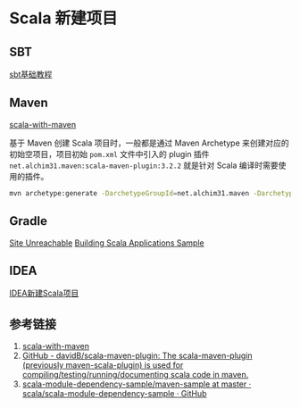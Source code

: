 # Scala 新建项目

## SBT

[sbt基础教程](work/programming/Scala/tools/sbt基础教程.md)

## Maven

[scala-with-maven](https://docs.scala-lang.org/tutorials/scala-with-maven.html)

基于 Maven 创建 Scala 项目时，一般都是通过 Maven Archetype 来创建对应的初始空项目，项目初始 `pom.xml` 文件中引入的 plugin 插件 `net.alchim31.maven:scala-maven-plugin:3.2.2` 就是针对 Scala 编译时需要使用的插件。

```bash
mvn archetype:generate -DarchetypeGroupId=net.alchim31.maven -DarchetypeArtifactId=scala-archetype-simple
```

## Gradle

[Site Unreachable](https://docs.gradle.org/current/userguide/scala_plugin.html)
[Building Scala Applications Sample](https://docs.gradle.org/current/samples/sample_building_scala_applications.html)

## IDEA

[IDEA新建Scala项目](work/tools/IT/JetBrains/IDEA/IDEA新建Scala项目.md)

## 参考链接

1. [scala-with-maven](https://docs.scala-lang.org/tutorials/scala-with-maven.html)
2. [GitHub - davidB/scala-maven-plugin: The scala-maven-plugin (previously maven-scala-plugin) is used for compiling/testing/running/documenting scala code in maven.](https://github.com/davidB/scala-maven-plugin)
3. [scala-module-dependency-sample/maven-sample at master · scala/scala-module-dependency-sample · GitHub](https://github.com/scala/scala-module-dependency-sample/tree/master/maven-sample)